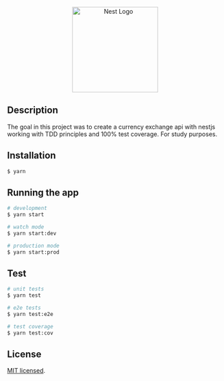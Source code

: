 <p align="center">
  <a href="http://nestjs.com/" target="blank"><img src="https://nestjs.com/img/logo_text.svg" width="200" alt="Nest Logo" /></a>
</p>

## Description

The goal in this project was to create a currency exchange api with nestjs working with TDD principles and 100% test coverage. For study purposes.

## Installation

```bash
$ yarn
```

## Running the app

```bash
# development
$ yarn start

# watch mode
$ yarn start:dev

# production mode
$ yarn start:prod
```

## Test

```bash
# unit tests
$ yarn test

# e2e tests
$ yarn test:e2e

# test coverage
$ yarn test:cov
```

## License

[MIT licensed](LICENSE).
